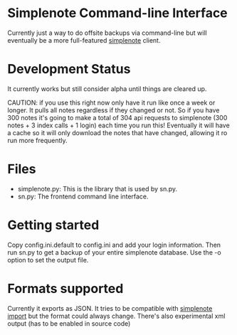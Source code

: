 # Simplenote Command-line Interface

Currently just a way to do offsite backups via command-line but will eventually
be a more full-featured [simplenote](http://simplenoteapp.com) client.

# Development Status

It currently works but still consider alpha until things are cleared up.

CAUTION: if you use this right now only have it run like once a week or longer. It pulls
all notes regardless if they changed or not.  So if you have 300 notes it's going to make
a total of 304 api requests to simplenote (300 notes + 3 index calls + 1 login) each time
you run this!  Eventually it will have a cache so it will only download the notes that 
have changed, allowing it ro run more frequently.

# Files

- simplenote.py: This is the library that is used by sn.py.
- sn.py: The frontend command line interface.

# Getting started

Copy config.ini.default to config.ini and add your login information.  Then run sn.py
to get a backup of your entire simplenote database.  Use the -o option to set the output
file.

# Formats supported

Currently it exports as JSON.  It tries to be compatible with 
[simplenote import](http://simplenote-import.appspot.com/) but the format could always
change.  There's also experimental xml output (has to be enabled in source code)
